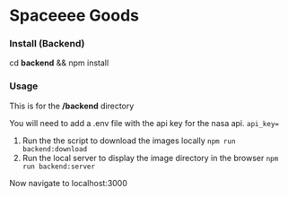 # Spaceeee Goods

### Install (Backend)
cd **backend** && npm install

### Usage
This is for the **/backend** directory

You will need to add a .env file with the api key for the nasa api.
`api_key=`

1. Run the the script to download the images locally
`
npm run backend:download
`
2. Run the local server to display the image directory in the browser
`
npm run backend:server
`

Now navigate to localhost:3000